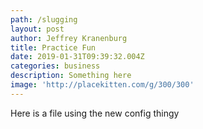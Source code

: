 ```yaml
---
path: /slugging
layout: post
author: Jeffrey Kranenburg
title: Practice Fun
date: 2019-01-31T09:39:32.004Z
categories: business
description: Something here
image: 'http://placekitten.com/g/300/300'
---
```

Here is a file using the new config thingy
